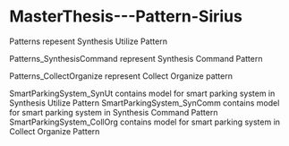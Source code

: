 # MasterThesis---Pattern-Sirius

Patterns repesent Synthesis Utilize Pattern

Patterns_SynthesisCommand represent Synthesis Command Pattern

Patterns_CollectOrganize represent Collect Organize pattern

SmartParkingSystem_SynUt contains model for smart parking system in Synthesis Utilize Pattern
SmartParkingSystem_SynComm contains model for smart parking system in Synthesis Command Pattern
SmartParkingSystem_CollOrg contains model for smart parking system in Collect Organize Pattern
